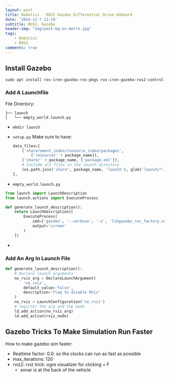```yaml
---
layout: post
title: Robotics - ROS2 Gazebo Differential Drive Onboard
date: '2024-11-7 13:19'
subtitle: ROS2, Gazebo
header-img: "img/post-bg-os-metro.jpg"
tags:
    - Robotics
    - ROS2
comments: true
---
```

## Install Gazebo

```
sudo apt install ros-iron-gazebo-ros-pkgs ros-iron-gazebo-ros2-control
```

### Add A Launchfile

File Directory:

```
├── launch
│   └── empty_world.launch.py
```

- `mkdir launch`
- `setup.py` Make sure to have:

    ```python
    data_files=[
        ('share/ament_index/resource_index/packages',
            ['resource/' + package_name]),
        ('share/' + package_name, ['package.xml']),
        # Include all files in the launch directory
        (os.path.join('share', package_name, 'launch'), glob('launch/*.launch.py')),
    ],
    ```

- `empty_world.launch.py`

```python
from launch import LaunchDescription
from launch.actions import ExecuteProcess

def generate_launch_description():
    return LaunchDescription([
        ExecuteProcess(
            cmd=['gazebo', '--verbose', '-s', 'libgazebo_ros_factory.so'],
            output='screen'
        )
    ])
```

-

### Add An Arg In Launch File

```python
def generate_launch_description():
    # Declare launch arguments
    no_rviz_arg = DeclareLaunchArgument(
        'no_rviz',
        default_value='false',
        description='Flag to disable RViz'
    )
    no_rviz = LaunchConfiguration('no_rviz')
    # register the arg and the node
    ld.add_action(no_rviz_arg)
    ld.add_action(rviz_node)
```

## Gazebo Tricks To Make Simulation Run Faster

How to make gazebo sim faster:

- Realtime factor: 0.0: so the clocks can run as fast as possible
- max_iterations: 120
- rviz2: rviz trick: ogre visualizer for clicking + F
  - sonar is at the back of the vehicle
